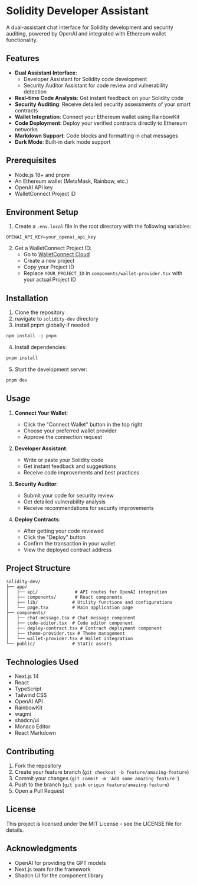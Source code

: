 # Solidity Developer Assistant

A dual-assistant chat interface for Solidity development and security auditing, powered by OpenAI and integrated with Ethereum wallet functionality.

## Features

- **Dual Assistant Interface**: 
  - Developer Assistant for Solidity code development
  - Security Auditor Assistant for code review and vulnerability detection
- **Real-time Code Analysis**: Get instant feedback on your Solidity code
- **Security Auditing**: Receive detailed security assessments of your smart contracts
- **Wallet Integration**: Connect your Ethereum wallet using RainbowKit
- **Code Deployment**: Deploy your verified contracts directly to Ethereum networks
- **Markdown Support**: Code blocks and formatting in chat messages
- **Dark Mode**: Built-in dark mode support

## Prerequisites

- Node.js 18+ and pnpm
- An Ethereum wallet (MetaMask, Rainbow, etc.)
- OpenAI API key
- WalletConnect Project ID

## Environment Setup

1. Create a `.env.local` file in the root directory with the following variables:
```env
OPENAI_API_KEY=your_openai_api_key
```

2. Get a WalletConnect Project ID:
   - Go to [WalletConnect Cloud](https://cloud.walletconnect.com/)
   - Create a new project
   - Copy your Project ID
   - Replace `YOUR_PROJECT_ID` in `components/wallet-provider.tsx` with your actual Project ID

## Installation

1. Clone the repository
2. navigate to `solidity-dev` directory
3. install pnpm globally if needed
```bash
npm install -g pnpm
```
4. Install dependencies:
```bash
pnpm install
```
5. Start the development server:
```bash
pnpm dev
```

## Usage

1. **Connect Your Wallet**:
   - Click the "Connect Wallet" button in the top right
   - Choose your preferred wallet provider
   - Approve the connection request

2. **Developer Assistant**:
   - Write or paste your Solidity code
   - Get instant feedback and suggestions
   - Receive code improvements and best practices

3. **Security Auditor**:
   - Submit your code for security review
   - Get detailed vulnerability analysis
   - Receive recommendations for security improvements

4. **Deploy Contracts**:
   - After getting your code reviewed
   - Click the "Deploy" button
   - Confirm the transaction in your wallet
   - View the deployed contract address

## Project Structure

```
solidity-dev/
├── app/
│   ├── api/              # API routes for OpenAI integration
│   ├── components/       # React components
│   ├── lib/             # Utility functions and configurations
│   └── page.tsx         # Main application page
├── components/
│   ├── chat-message.tsx # Chat message component
│   ├── code-editor.tsx  # Code editor component
│   ├── deploy-contract.tsx # Contract deployment component
│   ├── theme-provider.tsx # Theme management
│   └── wallet-provider.tsx # Wallet integration
└── public/              # Static assets
```

## Technologies Used

- Next.js 14
- React
- TypeScript
- Tailwind CSS
- OpenAI API
- RainbowKit
- wagmi
- shadcn/ui
- Monaco Editor
- React Markdown

## Contributing

1. Fork the repository
2. Create your feature branch (`git checkout -b feature/amazing-feature`)
3. Commit your changes (`git commit -m 'Add some amazing feature'`)
4. Push to the branch (`git push origin feature/amazing-feature`)
5. Open a Pull Request

## License

This project is licensed under the MIT License - see the LICENSE file for details.

## Acknowledgments

- OpenAI for providing the GPT models
- Next.js team for the framework
- Shadcn UI for the component library 

